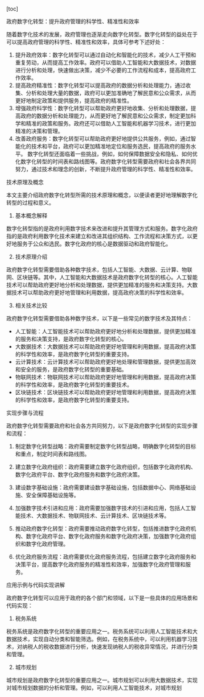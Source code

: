
[toc]                    
                
                
政府数字化转型：提升政府管理的科学性、精准性和效率

随着数字化技术的发展，政府管理也逐渐走向数字化转型。数字化转型的益处在于可以提高政府管理的科学性、精准性和效率，具体可参考下述好处：
1. 提升政府效率：数字化转型可以通过自动化和智能化的技术，减少人工干预和重复劳动，从而提高工作效率。政府可以借助人工智能和大数据技术，对数据进行分析和处理，快速做出决策，减少不必要的工作流程和成本，提高政府工作效率。
2. 提高政府精准性：数字化转型可以提高政府的数据分析和处理能力，通过收集、分析和处理大量的数据，政府可以更加准确地了解民意和公众需求，从而更好地制定政策和提供服务，提高政府的精准性。
3. 增强政府科学性：数字化转型可以帮助政府更好地收集、分析和处理数据，提高政府的数据分析和处理能力，从而更好地了解民意和公众需求，制定更加科学和精准的政策和服务。政府还可以借助人工智能和机器学习技术，进行更加精准的决策和管理。
4. 改善政府服务：数字化转型可以帮助政府更好地提供公共服务，例如，通过智能化的技术和平台，政府可以更加精准地定位和服务选民，提高政府的服务水平。
数字化转型还面临着一些挑战，例如，如何保障数据安全和隐私、如何优化数字化转型的时间表和路线图等。政府数字化转型需要政府和社会各界共同努力，通过技术和理念的创新，不断提升政府管理的科学性、精准性和效率。

技术原理及概念

本文主要介绍政府数字化转型所需的技术原理和概念，以便读者更好地理解数字化转型的过程和意义。

1. 基本概念解释

数字化转型指的是政府利用数字技术来改进和提升其管理方式和服务。数字化政府指的是政府利用数字化技术来建立和改进其组织结构、工作流程和决策方式，以更好地服务于公众和选民。数字化政府的核心是数据驱动和政府智能化。

2. 技术原理介绍

政府数字化转型需要借助各种数字技术，包括人工智能、大数据、云计算、物联网、区块链等。其中，人工智能和大数据技术是政府数字化转型的核心。人工智能技术可以帮助政府更好地分析和处理数据，提供更加精准的服务和决策支持。大数据技术可以帮助政府更好地管理和利用数据，提高政府决策的科学性和效率。

3. 相关技术比较

政府数字化转型需要借助各种数字技术，以下是一些常见的数字技术及其特点：

- 人工智能：人工智能技术可以帮助政府更好地分析和处理数据，提供更加精准的服务和决策支持，是政府数字化转型的核心。
- 大数据技术：大数据技术可以帮助政府更好地管理和利用数据，提高政府决策的科学性和效率，是政府数字化转型的重要支持。
- 云计算技术：云计算技术可以帮助政府更好地处理和管理数据，提供更加高效和安全的服务，是政府数字化转型的重要基础。
- 物联网技术：物联网技术可以帮助政府更好地管理和利用数据，提高政府决策的科学性和效率，是政府数字化转型的重要技术。
- 区块链技术：区块链技术可以帮助政府更好地管理和利用数据，提高政府决策的科学性和效率，是政府数字化转型的重要支持。

实现步骤与流程

政府数字化转型需要政府和社会各方共同努力，以下是政府数字化转型的实现步骤和流程：

1. 制定数字化转型战略：政府需要制定数字化转型战略，明确数字化转型的目标和重点，制定时间表和路线图。

2. 建立数字化政府组织：政府需要建立数字化政府组织，包括数字化政府机构、数字化政府平台、数字化政府服务和数字化政府决策。

3. 建设数字基础设施：政府需要建设数字基础设施，包括数据中心、网络基础设施、安全保障基础设施等。

4. 加强数字技术引进和应用：政府需要加强数字技术的引进和应用，包括人工智能技术、大数据技术、物联网技术、云计算技术、区块链技术等。

5. 推动政府数字化转型：政府需要推动政府数字化转型，包括推进数字化政府机构、数字化政府平台、数字化政府服务和数字化政府决策，加强数字化政府组织和数字化政府管理。

6. 优化政府服务流程：政府需要优化政府服务流程，包括建立数字化政府服务和决策平台，提高数字化政府服务的精准性和效率，加强数字化政府管理和服务。

应用示例与代码实现讲解

政府数字化转型可以应用于政府的各个部门和领域，以下是一些具体的应用场景和代码实现：

1. 税务系统

税务系统是政府数字化转型的重要应用之一。税务系统可以利用人工智能技术和大数据技术，实现自动分类和智能筛选。例如，在税务系统中，可以利用机器学习技术，对纳税人的税收数据进行分析，快速发现纳税人的税收异常情况，并进行分类和管理。

2. 城市规划

城市规划是政府数字化转型的重要应用之一。城市规划可以利用大数据技术，实现对城市规划数据的分析和管理。例如，可以利用人工智能技术，对城市规划

